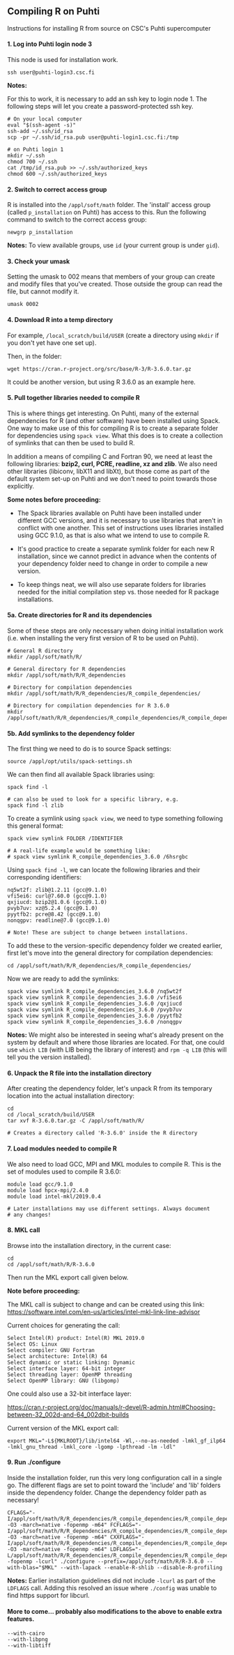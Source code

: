 ## Compiling R on Puhti

Instructions for installing R from source on CSC's Puhti supercomputer

#### 1. Log into Puhti login node 3

This node is used for installation work.

```
ssh user@puhti-login3.csc.fi
```

**Notes:**

For this to work, it is necessary to add an ssh key to login node 1. The following steps will let you create a password-protected ssh key.

```
# On your local computer
eval "$(ssh-agent -s)"
ssh-add ~/.ssh/id_rsa
scp -pr ~/.ssh/id_rsa.pub user@puhti-login1.csc.fi:/tmp

# on Puhti login 1
mkdir ~/.ssh
chmod 700 ~/.ssh
cat /tmp/id_rsa.pub >> ~/.ssh/authorized_keys
chmod 600 ~/.ssh/authorized_keys
```

#### 2. Switch to correct access group

R is installed into the `/appl/soft/math` folder. The 'install' access group (called `p_installation` on Puhti) has access to this. Run the following command to switch to the correct access group:

```
newgrp p_installation
```

**Notes:** To view available groups, use `id` (your current group is under `gid`).

#### 3. Check your umask

Setting the umask to 002 means that members of your group can create and modify files that you've created. Those outside the group can read the file, but cannot modify it.

```
umask 0002
```

#### 4. Download R into a temp directory

For example, `/local_scratch/build/USER` (create a directory using `mkdir` if you don't yet have one set up).

Then, in the folder:

```
wget https://cran.r-project.org/src/base/R-3/R-3.6.0.tar.gz
```

It could be another version, but using R 3.6.0 as an example here.

#### 5. Pull together libraries needed to compile R

This is where things get interesting. On Puhti, many of the external dependencies for R (and other software) have been installed using Spack. One way to make use of this for compiling R is to create a separate folder for dependencies using `spack view`. What this does is to create a collection of symlinks that can then be used to build R.

In addition a means of compiling C and Fortran 90, we need at least the following libraries: **bzip2, curl, PCRE, readline, xz and zlib**. We also need other libraries (libiconv, libX11 and libXt), but those come as part of the default system set-up on Puhti and we don't need to point towards those explicitly.

**Some notes before proceeding:**

- The Spack libraries available on Puhti have been installed under different GCC versions, and it is necessary to use libraries that aren't in conflict with one another. This set of instructions uses libraries installed using GCC 9.1.0, as that is also what we intend to use to compile R.

- It's good practice to create a separate symlink folder for each new R installation, since we cannot predict in advance when the contents of your dependency folder need to change in order to compile a new version.

- To keep things neat, we will also use separate folders for libraries needed for the initial compilation step vs. those needed for R package installations.

#### 5a. Create directories for R and its dependencies

Some of these steps are only necessary when doing initial installation work (i.e. when installing the very first version of R to be used on Puhti).

```
# General R directory
mkdir /appl/soft/math/R/

# General directory for R dependencies
mkdir /appl/soft/math/R/R_dependencies

# Directory for compilation dependencies
mkdir /appl/soft/math/R/R_dependencies/R_compile_dependencies/

# Directory for compilation dependencies for R 3.6.0
mkdir /appl/soft/math/R/R_dependencies/R_compile_dependencies/R_compile_dependencies_3.6.0/  
```

#### 5b. Add symlinks to the dependency folder

The first thing we need to do is to source Spack settings:

```
source /appl/opt/utils/spack-settings.sh
```

We can then find all available Spack libraries using:

```
spack find -l 

# can also be used to look for a specific library, e.g.
spack find -l zlib
```

To create a symlink using `spack view`, we need to type something following this general format:

```
spack view symlink FOLDER /IDENTIFIER

# A real-life example would be something like:
# spack view symlink R_compile_dependencies_3.6.0 /6hsrgbc
```

Using `spack find -l`, we can locate the following libraries and their corresponding identifiers:

```
nq5wt2f: zlib@1.2.11 (gcc@9.1.0)
vfi5ei6: curl@7.60.0 (gcc@9.1.0)
qxjiucd: bzip2@1.0.6 (gcc@9.1.0)
pvyb7uv: xz@5.2.4 (gcc@9.1.0)
pyytfb2: pcre@8.42 (gcc@9.1.0)
nonqgpv: readline@7.0 (gcc@9.1.0)

# Note! These are subject to change between installations.
```

To add these to the version-specific dependency folder we created earlier, first let's move into the general directory for compilation dependencies:

```
cd /appl/soft/math/R/R_dependencies/R_compile_dependencies/
```

Now we are ready to add the symlinks:

```
spack view symlink R_compile_dependencies_3.6.0 /nq5wt2f
spack view symlink R_compile_dependencies_3.6.0 /vfi5ei6
spack view symlink R_compile_dependencies_3.6.0 /qxjiucd
spack view symlink R_compile_dependencies_3.6.0 /pvyb7uv
spack view symlink R_compile_dependencies_3.6.0 /pyytfb2
spack view symlink R_compile_dependencies_3.6.0 /nonqgpv
```

**Notes:** We might also be interested in seeing what's already present on the system by default and where those libraries are located. For that, one could use `which LIB` (with LIB being the library of interest) and `rpm -q LIB` (this will tell you the version installed).

#### 6. Unpack the R file into the installation directory

After creating the dependency folder, let's unpack R from its temporary location into the actual installation directory:

```
cd
cd /local_scratch/build/USER
tar xvf R-3.6.0.tar.gz -C /appl/soft/math/R/

# Creates a directory called 'R-3.6.0' inside the R directory
```

#### 7. Load modules needed to compile R

We also need to load GCC, MPI and MKL modules to compile R. This is the set of modules used to compile R 3.6.0:

```
module load gcc/9.1.0
module load hpcx-mpi/2.4.0
module load intel-mkl/2019.0.4

# Later installations may use different settings. Always document
# any changes!
```

#### 8. MKL call

Browse into the installation directory, in the current case:

```
cd
cd /appl/soft/math/R/R-3.6.0
```

Then run the MKL export call given below. 

**Note before proceeding:**

The MKL call is subject to change and can be created using this link:
https://software.intel.com/en-us/articles/intel-mkl-link-line-advisor

Current choices for generating the call:

```
Select Intel(R) product: Intel(R) MKL 2019.0
Select OS: Linux
Select compiler: GNU Fortran
Select architecture: Intel(R) 64
Select dynamic or static linking: Dynamic
Select interface layer: 64-bit integer
Select threading layer: OpenMP threading
Select OpenMP library: GNU (libgomp)
```

 One could also use a 32-bit interface layer:

https://cran.r-project.org/doc/manuals/r-devel/R-admin.html#Choosing-between-32_002d-and-64_002dbit-builds

Current version of the MKL export call:

```
export MKL="-L${MKLROOT}/lib/intel64 -Wl,--no-as-needed -lmkl_gf_ilp64 -lmkl_gnu_thread -lmkl_core -lgomp -lpthread -lm -ldl"
```

#### 9. Run ./configure

Inside the installation folder, run this very long configuration call in a single go. The different flags are set to point toward the 'include' and 'lib' folders inside the dependency folder. Change the dependency folder path as necessary!

```
CFLAGS="-I/appl/soft/math/R/R_dependencies/R_compile_dependencies/R_compile_dependencies_3.6.0/include/ -O3 -march=native -fopenmp -m64" FCFLAGS="-I/appl/soft/math/R/R_dependencies/R_compile_dependencies/R_compile_dependencies_3.6.0/include/ -O3 -march=native -fopenmp -m64" CXXFLAGS="-I/appl/soft/math/R/R_dependencies/R_compile_dependencies/R_compile_dependencies_3.6.0/include/ -O3 -march=native -fopenmp -m64" LDFLAGS="-L/appl/soft/math/R/R_dependencies/R_compile_dependencies/R_compile_dependencies_3.6.0/lib/ -fopenmp -lcurl" ./configure --prefix=/appl/soft/math/R/R-3.6.0 --with-blas="$MKL" --with-lapack --enable-R-shlib --disable-R-profiling
```

**Notes:** Earlier installation guidelines did not include `-lcurl` as part of the `LDFLAGS` call. Adding this resolved an issue where `./config` was unable to find https support for libcurl.

#### More to come... probably also modifications to the above to enable extra features.

```
--with-cairo
--with-libpng  
--with-libtiff 
```
